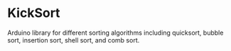# KickSort
Arduino library for different sorting algorithms including quicksort, bubble sort, insertion sort, shell sort, and comb sort.
